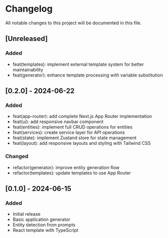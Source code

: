 # Changelog

All notable changes to this project will be documented in this file.

## [Unreleased]

### Added
- feat(templates): implement external template system for better maintainability
- feat(generator): enhance template processing with variable substitution

## [0.2.0] - 2024-06-22

### Added
- feat(app-router): add complete Next.js App Router implementation
- feat(ui): add responsive navbar component
- feat(entities): implement full CRUD operations for entities
- feat(services): create service layer for API operations
- feat(state): implement Zustand store for state management
- feat(layout): add responsive layouts and styling with Tailwind CSS

### Changed
- refactor(generator): improve entity generation flow
- refactor(templates): update templates to use App Router

## [0.1.0] - 2024-06-15

### Added
- Initial release
- Basic application generator
- Entity detection from prompts
- React template with TypeScript 
